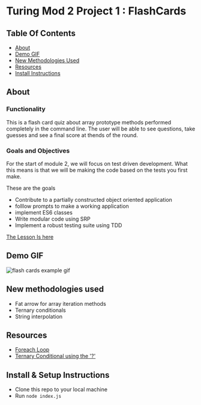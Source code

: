 # Turing Mod 2 Project 1 : FlashCards

## Table Of Contents

* [About](https://github.com/dbirdflyshi/turing-m2-p1-flashcards#about)
* [Demo GIF](https://github.com/dbirdflyshi/turing-m2-p1-flashcards#demo-gif)
* [New Methodologies Used](https://github.com/dbirdflyshi/turing-m2-p1-flashcards#new-methodologies-used)
* [Resources](https://github.com/dbirdflyshi/turing-m2-p1-flashcards#resources)
* [Install Instructions](https://github.com/dbirdflyshi/turing-m2-p1-flashcards#install--setup-instructions)

## About 

### Functionality
This is a flash card quiz about array prototype methods performed completely in the command line. The user will be able to see questions, take guesses and see a final score at thends of the round. 

### Goals and Objectives
For the start of module 2, we will focus on test driven development. What this means is that we will be making the code based on the tests you first make.

These are the goals
* Contribute to a partially constructed object oriented application
* folllow prompts to make a working application
* implement ES6 classes
* Write modular code using SRP
* Implement a robust testing suite using TDD

[The Lesson Is here](https://frontend.turing.edu/projects/flash-cards.html)

## Demo GIF

![flash cards example gif](https://media.giphy.com/media/1zkb1q58eTiTH6D7wc/giphy.gif)

## New methodologies used

* Fat arrow for array iteration methods 
* Ternary conditionals 
* String interpolation

## Resources
* [Foreach Loop](https://stackoverflow.com/questions/47433451/foreach-loop-on-array-with-fat-arrow)
* [Ternary Conditional using the '?'](https://www.freecodecamp.org/news/how-the-question-mark-works-in-javascript/)

## Install & Setup Instructions
* Clone this repo to your local machine
* Run `node index.js`
